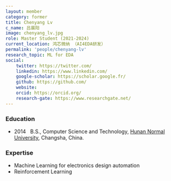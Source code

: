 ```yaml
---
layout: member
category: former
title: Chenyang Lv
c_name: 吕晨阳
image: chenyang_lv.jpg
role: Master Student (2021-2024)
current_location: 鸿芯微纳 （AI4EDA研发）
permalink: 'people/chenyang-lv'
research_topic: ML for EDA
social:
    twitter: https://twitter.com/
    linkedin: https://www.linkedin.com/
    google-scholar: https://scholar.google.fr/
    github: https://github.com/
    website:
    orcid: https://orcid.org/
    research-gate: https://www.researchgate.net/
---
```



### <i class="fas fa-graduation-cap"></i> Education
- 2014 &nbsp; B.S., Computer Science and Technology, [Hunan Normal University](https://www.hunnu.edu.cn/), Changsha, China.




### Expertise
- Machine Learning for electronics design automation
- Reinforcement Learning